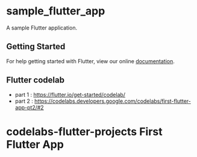 # sample_flutter_app

A sample Flutter application.

## Getting Started

For help getting started with Flutter, view our online
[documentation](https://flutter.io/).

## Flutter codelab
- part 1 : https://flutter.io/get-started/codelab/
- part 2 : https://codelabs.developers.google.com/codelabs/first-flutter-app-pt2/#2
# codelabs-flutter-projects First Flutter App
